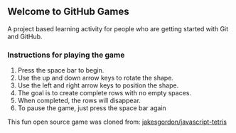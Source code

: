 ## Welcome to GitHub Games

A project based learning activity for people who are getting started with Git and GitHub.


### Instructions for playing the game

1. Press the space bar to begin.
2. Use the up and down arrow keys to rotate the shape.
3. Use the left and right arrow keys to position the shape.
4. The goal is to create complete rows with no empty spaces.
5. When completed, the rows will disappear.
6. To pause the game, just press the space bar again

This fun open source game was cloned from: [jakesgordon/javascript-tetris](https://github.com/jakesgordon/javascript-tetris)
